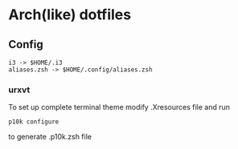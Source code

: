 Arch(like) dotfiles
===


## Config
```
i3 -> $HOME/.i3
aliases.zsh -> $HOME/.config/aliases.zsh

```
### urxvt
To set up complete terminal theme modify .Xresources file and run
```
p10k configure
```
to generate .p10k.zsh file
